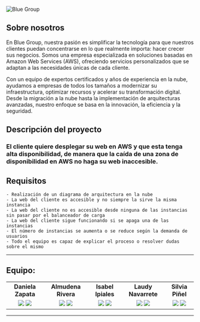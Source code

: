 ![Blue Group](https://github.com/user-attachments/assets/279a2e84-81fc-4fac-8901-a299be359f7a)

## Sobre nosotros

En Blue Group, nuestra pasión es simplificar la tecnología para que nuestros clientes puedan concentrarse en lo que realmente importa: hacer crecer sus negocios. Somos una empresa especializada en soluciones basadas en Amazon Web Services (AWS), ofreciendo servicios personalizados que se adaptan a las necesidades únicas de cada cliente.

Con un equipo de expertos certificados y años de experiencia en la nube, ayudamos a empresas de todos los tamaños a modernizar su infraestructura, optimizar recursos y acelerar su transformación digital. Desde la migración a la nube hasta la implementación de arquitecturas avanzadas, nuestro enfoque se basa en la innovación, la eficiencia y la seguridad.

## Descripción del proyecto 

### El cliente quiere desplegar su web en AWS y que esta tenga alta disponibilidad, de manera que la caída de una zona de disponibilidad en AWS no haga su web inaccesible.

## Requisitos

    - Realización de un diagrama de arquitectura en la nube 
    - La web del cliente es accesible y no siempre la sirve la misma instancia
    - La web del cliente no es accesible desde ninguna de las instancias sin pasar por el balanceador de carga
    - La web del cliente sigue funcionando si se apaga una de las instancias
    - El número de instancias se aumenta o se reduce según la demanda de usuarios
    - Todo el equipo es capaz de explicar el proceso o resolver dudas sobre el mismo

<hr>

## Equipo: 

||||||
|:-:|:-:|:-:|:-:|:-:|
| **Daniela Zapata** | **Almudena Rivera** | **Isabel Ipiales** | **Laudy Navarrete** | **Silvia Piñel** | 
| <a href="https://github.com/DANIELAZAPATA0724)"><img src="https://img.shields.io/badge/github-%23121011.svg?&style=for-the-badge&logo=github&logoColor=white"/></a> <a href="https://www.linkedin.com/in/danielazapataquintana/)"><img src="https://img.shields.io/badge/linkedin%20-%230077B5.svg?&style=for-the-badge&logo=linkedin&logoColor=white"/></a> | <a href="https://github.com/DenaRi97 "><img src="https://img.shields.io/badge/github-%23121011.svg?&style=for-the-badge&logo=github&logoColor=white"/></a> <a href="https://www.linkedin.com/in/almurivera/"><img src="https://img.shields.io/badge/linkedin%20-%230077B5.svg?&style=for-the-badge&logo=linkedin&logoColor=white"/></a> | <a href="https://github.com/mi-i-c"><img src="https://img.shields.io/badge/github-%23121011.svg?&style=for-the-badge&logo=github&logoColor=white"/></a> <a href="https://www.linkedin.com/in/maría-isabel-ipiales"><img src="https://img.shields.io/badge/linkedin%20-%230077B5.svg?&style=for-the-badge&logo=linkedin&logoColor=white"/></a> | <a href="https://github.com/laudyeneth"><img src="https://img.shields.io/badge/github-%23121011.svg?&style=for-the-badge&logo=github&logoColor=white"/></a> <a href="https://www.linkedin.com/in/laudyeneth"><img src="https://img.shields.io/badge/linkedin%20-%230077B5.svg?&style=for-the-badge&logo=linkedin&logoColor=white"/></a> |<a href="https://www.linkedin.com/in/silviapiñel"><img src="https://img.shields.io/badge/github-%23121011.svg?&style=for-the-badge&logo=github&logoCo=white"/></a>  <a href=""><img src="https://img.shields.io/badge/linkedin%20-%230077B5.svg?&style=for-the-badge&logo=linkedin&logoColor=white"/></a>

<hr>
